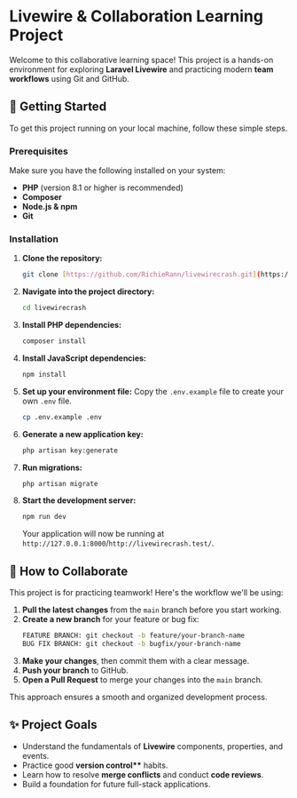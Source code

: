 # Livewire & Collaboration Learning Project

Welcome to this collaborative learning space! This project is a hands-on environment for exploring **Laravel Livewire** and practicing modern **team workflows** using Git and GitHub.

## 🚀 Getting Started

To get this project running on your local machine, follow these simple steps.

### Prerequisites

Make sure you have the following installed on your system:

-   **PHP** (version 8.1 or higher is recommended)
-   **Composer**
-   **Node.js & npm**
-   **Git**

### Installation

1.  **Clone the repository:**

    ```bash
    git clone [https://github.com/RichieRann/livewirecrash.git](https://github.com/RichieRann/livewirecrash.git)
    ```

2.  **Navigate into the project directory:**

    ```bash
    cd livewirecrash
    ```

3.  **Install PHP dependencies:**

    ```bash
    composer install
    ```

4.  **Install JavaScript dependencies:**

    ```bash
    npm install
    ```

5.  **Set up your environment file:**
    Copy the `.env.example` file to create your own `.env` file.

    ```bash
    cp .env.example .env
    ```

6.  **Generate a new application key:**

    ```bash
    php artisan key:generate
    ```

7.  **Run migrations:**

    ```bash
    php artisan migrate
    ```

8.  **Start the development server:**
    ```bash
    npm run dev
    ```
    Your application will now be running at `http://127.0.0.1:8000`/`http://livewirecrash.test/`.

## 🤝 How to Collaborate

This project is for practicing teamwork! Here's the workflow we'll be using:

1.  **Pull the latest changes** from the `main` branch before you start working.
2.  **Create a new branch** for your feature or bug fix:
    ```bash
    FEATURE BRANCH: git checkout -b feature/your-branch-name
    BUG FIX BRANCH: git checkout -b bugfix/your-branch-name
    ```
3.  **Make your changes**, then commit them with a clear message.
4.  **Push your branch** to GitHub.
5.  **Open a Pull Request** to merge your changes into the `main` branch.

This approach ensures a smooth and organized development process.

## ✨ Project Goals

-   Understand the fundamentals of **Livewire** components, properties, and events.
-   Practice good **version control\*\*** habits.
-   Learn how to resolve **merge conflicts** and conduct **code reviews**.
-   Build a foundation for future full-stack applications.

